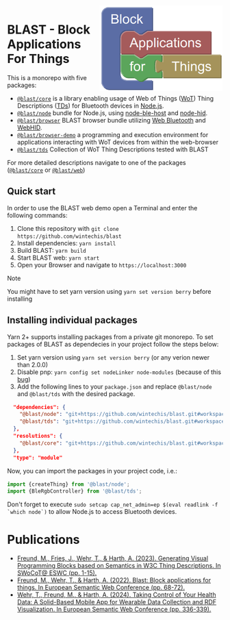 <img src="packages/browser-demo/public/assets/media/logo.png" alt="BLAST logo" title="BLAST" align="right" height="200" />

# BLAST - Block Applications For Things
This is a monorepo with five packages:
* [`@blast/core`](./packages/core/) is a library enabling usage of Web of Things ([WoT](https://www.w3.org/TR/wot-architecture/)) Thing Descriptions ([TDs](https://www.w3.org/2019/wot/td)) for Bluetooth devices in [Node.js](https://nodejs.org/).
* [`@blast/node`](./packages/node/) bundle for Node.js, using [node-ble-host](https://github.com/Emill/node-ble-host) and [node-hid](https://github.com/node-hid/node-hid).
* [`@blast/browser`](./packages/browser/) BLAST browser bundle utilizing [Web Bluetooth](https://webbluetoothcg.github.io/web-bluetooth/) and [WebHID](https://wicg.github.io/webhid/).
* [`@blast/browser-demo`](./packages/browser-demo/) a programming and execution environment for applications interacting with WoT devices from within the web-browser
* [`@blast/tds`](./packages/tds/) Collection of WoT Thing Descriptions tested with BLAST

For more detailed descriptions navigate to one of the packages ([`@blast/core`](./packages/core/) or [`@blast/web`](./packages/web/))

## Quick start
In order to use the BLAST web demo open a Terminal and enter the following commands:
1. Clone this repository with `git clone https://github.com/wintechis/blast`
2. Install dependencies: `yarn install`
4. Build BLAST: `yarn build`
5. Start BLAST web: `yarn start`
6. Open your Browser and navigate to `https://localhost:3000`

> [!NOTE]
> You might have to set yarn version using `yarn set version berry` before installing

## Installing individual packages
Yarn 2+ supports installing packages from a private git monorepo. To set packages of BLAST as dependecies in your project follow the steps below:

1. Set yarn version using `yarn set version berry` (or any verion newer than 2.0.0)
2. Disable pnp: `yarn config set nodeLinker node-modules` (because of this [bug](https://github.com/yarnpkg/berry/issues/4545))
3. Add the following lines to your `package.json` and replace `@blast/node` and `@blast/tds` with the desired package.
```json
  "dependencies": {
    "@blast/node": "git+https://github.com/wintechis/blast.git#workspace=@blast/node",
    "@blast/tds": "git+https://github.com/wintechis/blast.git#workspace=@blast/tds"
  },
  "resolutions": {
    "@blast/core": "git+https://github.com/wintechis/blast.git#workspace=@blast/core"
  },
  "type": "module"
```

Now, you can import the packages in your project code, i.e.:
```javascript
import {createThing} from '@blast/node';
import {BleRgbController} from '@blast/tds';
```
Don't forget to execute ``sudo setcap cap_net_admin=ep $(eval readlink -f `which node`)`` to allow Node.js to access Bluetooth devices.


# Publications
 - [Freund, M., Fries, J., Wehr, T., & Harth, A. (2023). Generating Visual Programming Blocks based on Semantics in W3C Thing Descriptions. In SWoCoT@ ESWC (pp. 1-15).](https://ceur-ws.org/Vol-3412/paper1.pdf)
 - [Freund, M., Wehr, T., & Harth, A. (2022). Blast: Block applications for things. In European Semantic Web Conference (pp. 68-72).](https://2022.eswc-conferences.org/wp-content/uploads/2022/05/pd_Freund_et_al_paper_225.pdf)
 - [Wehr, T., Freund, M., & Harth, A. (2024). Taking Control of Your Health Data: A Solid-Based Mobile App for Wearable Data Collection and RDF Visualization. In European Semantic Web Conference (pp. 336-339).](https://2024.eswc-conferences.org/wp-content/uploads/2024/05/77770325.pdf)
